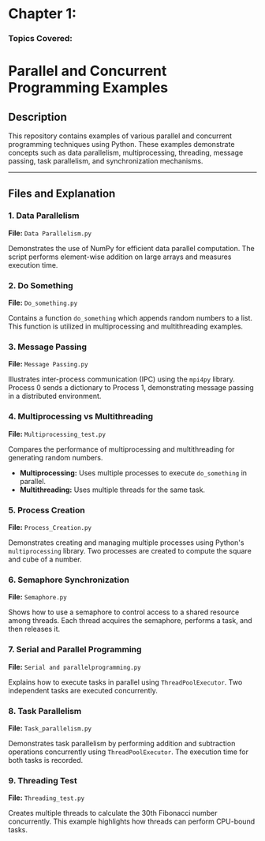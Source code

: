 # Chapter 1:
### Topics Covered:
# Parallel and Concurrent Programming Examples

## Description
This repository contains examples of various parallel and concurrent programming techniques using Python. These examples demonstrate concepts such as data parallelism, multiprocessing, threading, message passing, task parallelism, and synchronization mechanisms.

---

## Files and Explanation

### 1. **Data Parallelism**
**File:** `Data Parallelism.py`

Demonstrates the use of NumPy for efficient data parallel computation. The script performs element-wise addition on large arrays and measures execution time.

### 2. **Do Something**
**File:** `Do_something.py`

Contains a function `do_something` which appends random numbers to a list. This function is utilized in multiprocessing and multithreading examples.

### 3. **Message Passing**
**File:** `Message Passing.py`

Illustrates inter-process communication (IPC) using the `mpi4py` library. Process 0 sends a dictionary to Process 1, demonstrating message passing in a distributed environment.

### 4. **Multiprocessing vs Multithreading**
**File:** `Multiprocessing_test.py`

Compares the performance of multiprocessing and multithreading for generating random numbers. 
- **Multiprocessing:** Uses multiple processes to execute `do_something` in parallel.
- **Multithreading:** Uses multiple threads for the same task.

### 5. **Process Creation**
**File:** `Process_Creation.py`

Demonstrates creating and managing multiple processes using Python's `multiprocessing` library. Two processes are created to compute the square and cube of a number.

### 6. **Semaphore Synchronization**
**File:** `Semaphore.py`

Shows how to use a semaphore to control access to a shared resource among threads. Each thread acquires the semaphore, performs a task, and then releases it.

### 7. **Serial and Parallel Programming**
**File:** `Serial and parallelprogramming.py`

Explains how to execute tasks in parallel using `ThreadPoolExecutor`. Two independent tasks are executed concurrently.

### 8. **Task Parallelism**
**File:** `Task_parallelism.py`

Demonstrates task parallelism by performing addition and subtraction operations concurrently using `ThreadPoolExecutor`. The execution time for both tasks is recorded.

### 9. **Threading Test**
**File:** `Threading_test.py`

Creates multiple threads to calculate the 30th Fibonacci number concurrently. This example highlights how threads can perform CPU-bound tasks.


